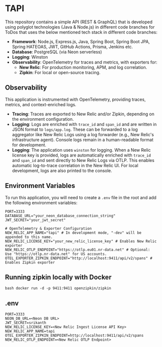 # TAPI

This repository contains a simple API (REST & GraphQL) that is developed using polyglot technologies (Java & Node.js) in different code branches for ToDos that uses the below mentioned tech stack in different code branches:

- **Framework**: Node.js, Express.js, Java, Spring Boot, Spring Boot JPA, Spring HATEOAS, JWT, GitHub Actions, Prisma, Jenkins etc.
- **Database**: PostgreSQL (via Neon serverless)
- **Logging**: Winston
- **Observability**: OpenTelemetry for traces and metrics, with exporters for:
  - **New Relic**: For production monitoring, APM, and log correlation.
  - **Zipkin**: For local or open-source tracing.

## Observability

This application is instrumented with OpenTelemetry, providing traces, metrics, and context-enriched logs.

- **Tracing**: Traces are exported to New Relic and/or Zipkin, depending on the environment configuration.
- **Logging**: Logs are enriched with `trace_id` and `span_id` and are written in JSON format to `logs/app.log`. These can be forwarded to a log aggregator like New Relic Logs using a log forwarder (e.g., New Relic's infrastructure agent). Console logs remain in a human-readable format for development.
- **Logging**: The application uses `winston` for logging. When a New Relic license key is provided, logs are automatically enriched with `trace_id` and `span_id` and sent directly to New Relic Logs via OTLP. This enables automatic log-to-trace correlation in the New Relic UI. For local development, logs are also printed to the console.

## Environment Variables

To run this application, you will need to create a `.env` file in the root and add the following environment variables:

```
PORT=3333
DATABASE_URL="your_neon_database_connection_string"
JWT_SECRET="your_jwt_secret"

# OpenTelemetry & Exporter Configuration
NEW_RELIC_APP_NAME="tapi" # In development mode, "-dev" will be appended to this name.
NEW_RELIC_LICENSE_KEY="your_new_relic_license_key" # Enables New Relic exporter
NEW_RELIC_OTLP_ENDPOINT="https://otlp.eu01.nr-data.net" # Optional: Use "https://otlp.nr-data.net" for US accounts.
OTEL_EXPORTER_ZIPKIN_ENDPOINT="http://localhost:9411/api/v2/spans" # Enables Zipkin exporter
```

## Running zipkin locally with Docker

`bash docker run -d -p 9411:9411 openzipkin/zipkin`

## .env

```properties
PORT=3333
NEON_DB_URL=<Neon DB URL>
JWT_SECRET=srikanth
NEW_RELIC_LICENSE_KEY=<New Relic Ingest License API Key>
NEW_RELIC_APP_NAME=tapi
OTEL_EXPORTER_ZIPKIN_ENDPOINT=http://localhost:9411/api/v2/spans
NEW_RELIC_OTLP_ENDPOINT=<New Relic OTLP Endpoint>
```
